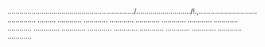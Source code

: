 .............................................................../.........................../!.,........................................... .........
............
............
............
............
............
............
............
............
.............
............
............
............
............
............
............
............
............


